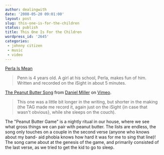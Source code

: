 ```yaml
---
author: dealingwith
date: '2008-05-20 09:01:00'
layout: post
slug: this-one-is-for-the-children
status: publish
title: This One Is For the Children
wordpress_id: '2645'
categories:
 - johnny citizen
 - music
 - video
---
```


[Perla Is Mean][1]

> Penn is 4 years old. A girl at his school, Perla, makes fun of him. Written
and recorded on the iSight in about 5 minutes.


[The Peanut Butter Song][2] from [Daniel Miller][3] on [Vimeo][4].

> This one was a little bit longer in the writing, but shorter in the making
(the TAG made me record it, again just on the iSight {in case that wasn't
obvious}, while she sleeps on the couch).

The "Peanut Butter Game" is a nightly ritual in our house, where we see what
gross things we can pair with peanut butter. The lists are endless, the song
only touches on a couple in the second verse (anyone who knows about my band-
aid phobia knows how hard it was for me to sing that line)! The song came
about at the genesis of the game, and primarily consisted of the last verse,
as we tried to get the kid to go to sleep.

   [1]: http://www.youtube.com/watch?v=ZNT1hy3Guk8

   [2]: http://www.vimeo.com/1039844?pg=embed&sec=1039844

   [3]: http://www.vimeo.com/danielsjourney?pg=embed&sec=1039844

   [4]: http://vimeo.com?pg=embed&sec=1039844

